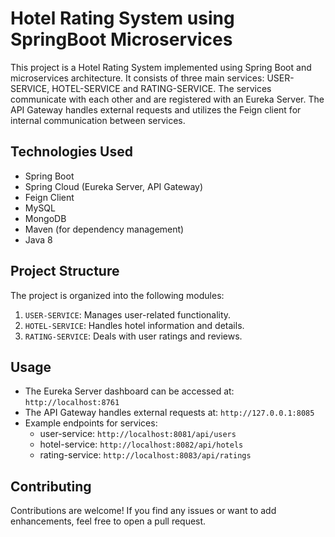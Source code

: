 # Hotel Rating System using SpringBoot Microservices

This project is a Hotel Rating System implemented using Spring Boot and microservices architecture. 
It consists of three main services: USER-SERVICE, HOTEL-SERVICE and RATING-SERVICE. 
The services communicate with each other and are registered with an Eureka Server. The API Gateway handles external requests and utilizes the Feign client for internal communication between services.

## Technologies Used

- Spring Boot
- Spring Cloud (Eureka Server, API Gateway)
- Feign Client  
- MySQL
- MongoDB
- Maven (for dependency management)
- Java 8

## Project Structure

The project is organized into the following modules:

1. `USER-SERVICE`: Manages user-related functionality.
2. `HOTEL-SERVICE`: Handles hotel information and details.
3. `RATING-SERVICE`: Deals with user ratings and reviews.

## Usage

- The Eureka Server dashboard can be accessed at: `http://localhost:8761`
- The API Gateway handles external requests at: `http://127.0.0.1:8085`
- Example endpoints for services:
  - user-service: `http://localhost:8081/api/users`
  - hotel-service: `http://localhost:8082/api/hotels`
  - rating-service: `http://localhost:8083/api/ratings`

## Contributing

Contributions are welcome! If you find any issues or want to add enhancements, feel free to open a pull request.
